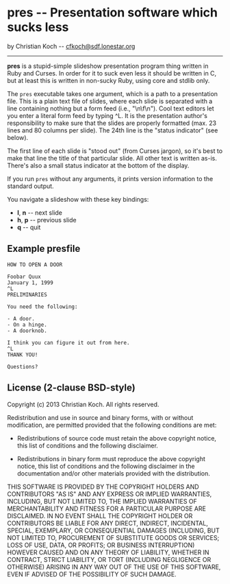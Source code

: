 # pres -- Presentation software which sucks less

by Christian Koch -- cfkoch@sdf.lonestar.org

-----

**pres** is a stupid-simple slideshow presentation program thing written in
Ruby and Curses. In order for it to suck even less it should be written in
C, but at least this is written in non-sucky Ruby, using core and stdlib
only.

The `pres` executable takes one argument, which is a path to a presentation
file. This is a plain text file of slides, where each slide is separated
with a line containing nothing but a form feed (i.e., "\n\f\n"). Cool text
editors let you enter a literal form feed by typing ^L. It is the
presentation author's responsibility to make sure that the slides are
properly formatted (max. 23 lines and 80 columns per slide). The 24th line
is the "status indicator" (see below).

The first line of each slide is "stood out" (from Curses jargon), so it's
best to make that line the title of that particular slide. All other text is
written as-is. There's also a small status indicator at the bottom of the
display.

If you run `pres` without any arguments, it prints version information to
the standard output.

You navigate a slideshow with these key bindings:

  - **l**, **n** -- next slide
  - **h**, **p** -- previous slide
  - **q** -- quit


## Example presfile

    HOW TO OPEN A DOOR

    Foobar Quux
    January 1, 1999
    ^L
    PRELIMINARIES

    You need the following:

    - A door.
    - On a hinge.
    - A doorknob.
    
    I think you can figure it out from here.
    ^L
    THANK YOU!

    Questions?


## License (2-clause BSD-style)

Copyright (c) 2013 Christian Koch.
All rights reserved.

Redistribution and use in source and binary forms, with or without
modification, are permitted provided that the following conditions are met:

  - Redistributions of source code must retain the above copyright notice,
    this list of conditions and the following disclaimer.

  - Redistributions in binary form must reproduce the above copyright
    notice, this list of conditions and the following disclaimer in the
    documentation and/or other materials provided with the distribution.

THIS SOFTWARE IS PROVIDED BY THE COPYRIGHT HOLDERS AND CONTRIBUTORS "AS IS"
AND ANY EXPRESS OR IMPLIED WARRANTIES, INCLUDING, BUT NOT LIMITED TO, THE
IMPLIED WARRANTIES OF MERCHANTABILITY AND FITNESS FOR A PARTICULAR PURPOSE
ARE DISCLAIMED. IN NO EVENT SHALL THE COPYRIGHT HOLDER OR CONTRIBUTORS BE
LIABLE FOR ANY DIRECT, INDIRECT, INCIDENTAL, SPECIAL, EXEMPLARY, OR
CONSEQUENTIAL DAMAGES (INCLUDING, BUT NOT LIMITED TO, PROCUREMENT OF
SUBSTITUTE GOODS OR SERVICES; LOSS OF USE, DATA, OR PROFITS; OR BUSINESS
INTERRUPTION) HOWEVER CAUSED AND ON ANY THEORY OF LIABILITY, WHETHER IN
CONTRACT, STRICT LIABILITY, OR TORT (INCLUDING NEGLIGENCE OR OTHERWISE)
ARISING IN ANY WAY OUT OF THE USE OF THIS SOFTWARE, EVEN IF ADVISED OF THE
POSSIBILITY OF SUCH DAMAGE.
